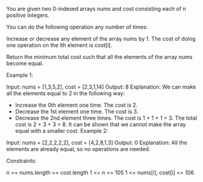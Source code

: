 You are given two 0-indexed arrays nums and cost consisting each of n positive integers.

You can do the following operation any number of times:

Increase or decrease any element of the array nums by 1.
The cost of doing one operation on the ith element is cost[i].

Return the minimum total cost such that all the elements of the array nums become equal.

 

Example 1:

Input: nums = [1,3,5,2], cost = [2,3,1,14]
Output: 8
Explanation: We can make all the elements equal to 2 in the following way:
- Increase the 0th element one time. The cost is 2.
- Decrease the 1st element one time. The cost is 3.
- Decrease the 2nd element three times. The cost is 1 + 1 + 1 = 3.
The total cost is 2 + 3 + 3 = 8.
It can be shown that we cannot make the array equal with a smaller cost.
Example 2:

Input: nums = [2,2,2,2,2], cost = [4,2,8,1,3]
Output: 0
Explanation: All the elements are already equal, so no operations are needed.
 

Constraints:

n == nums.length == cost.length
1 <= n <= 105
1 <= nums[i], cost[i] <= 106
